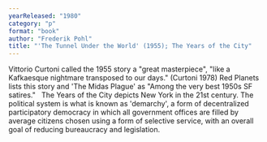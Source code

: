 ```yaml
---
yearReleased: "1980"
category: "p"
format: "book"
author: "Frederik Pohl"
title: "'The Tunnel Under the World' (1955); The Years of the City"
---
```

Vittorio Curtoni called the 1955 story a "great  masterpiece", "like a Kafkaesque nightmare transposed to our days." (Curtoni  1978) Red Planets lists this story and  'The Midas Plague' as "Among the very best 1950s SF satires."
 
The Years of the City depicts New York in the 21st  century. The political system is what is known as 'demarchy', a form of decentralized  participatory democracy in which  all government offices are filled by average citizens chosen using a form of  selective service, with an overall goal of reducing bureaucracy and legislation.